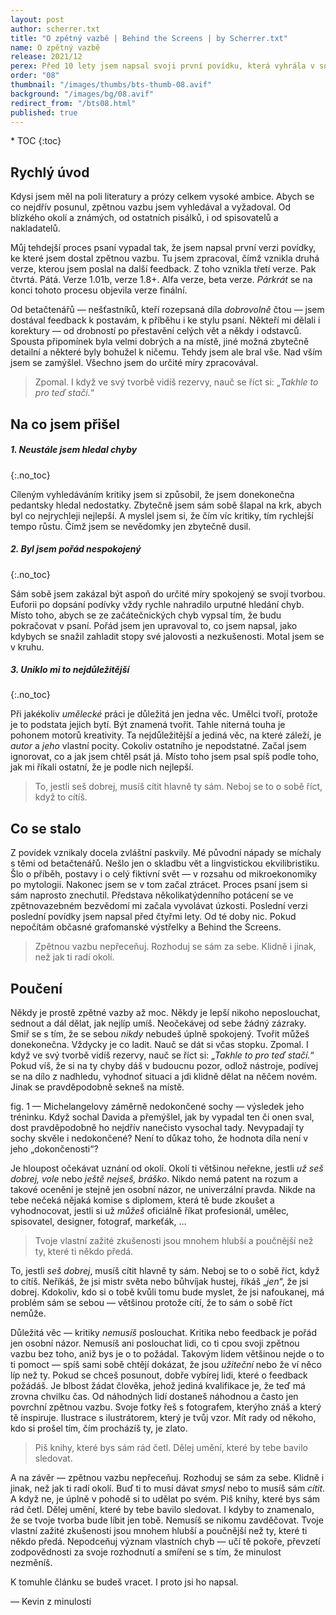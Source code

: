 ```yaml
---
layout: post
author: scherrer.txt
title: "O zpětný vazbě | Behind the Screens | by Scherrer.txt"
name: O zpětný vazbě
release: 2021/12
perex: Před 10 lety jsem napsal svoji první povídku, která vyhrála v soutěži a vyšla ve sborníku. Proč jsem si dal od psaní 5 let pauzu a jak s tím souvisí zpětná vazba?
order: "08"
thumbnail: "/images/thumbs/bts-thumb-08.avif"
background: "/images/bg/08.avif"
redirect_from: "/bts08.html"
published: true
---
```


<div id="toc"></div>
* TOC
{:toc}

## Rychlý úvod
Kdysi jsem měl na poli literatury a prózy celkem vysoké ambice. Abych se co nejdřív posunul, zpětnou vazbu jsem vyhledával a vyžadoval. Od blízkého okolí a známých, od ostatních pisálků, i od spisovatelů a nakladatelů.

Můj tehdejší proces psaní vypadal tak, že jsem napsal první verzi povídky, ke které jsem dostal zpětnou vazbu. Tu jsem zpracoval, čímž vznikla druhá verze, kterou jsem poslal na další feedback. Z toho vznikla třetí verze. Pak čtvrtá. Pátá. Verze 1.01b, verze 1.8+. Alfa verze, beta verze. _Párkrát_ se na konci tohoto procesu objevila verze finální.

Od betačtenářů — nešťastníků, kteří rozepsaná díla _dobrovolně_ čtou — jsem dostával feedback k postavám, k příběhu i ke stylu psaní. Někteří mi dělali i korektury — od drobností po přestavění celých vět a někdy i odstavců. Spousta připomínek byla velmi dobrých a na místě, jiné možná zbytečně detailní a některé byly bohužel k ničemu. Tehdy jsem ale bral vše. Nad vším jsem se zamýšlel. Všechno jsem do určité míry zpracovával.

> Zpomal. I když ve svý tvorbě vidíš rezervy, nauč se říct si: „_Takhle to pro teď stačí._“

## Na co jsem přišel
##### 1. Neustále jsem hledal chyby
{:.no_toc}

Cíleným vyhledáváním kritiky jsem si způsobil, že jsem donekonečna pedantsky hledal nedostatky. Zbytečně jsem sám sobě šlapal na krk, abych byl co nejrychleji nejlepší. A myslel jsem si, že čím víc kritiky, tím rychlejší tempo růstu. Čímž jsem se nevědomky jen zbytečně dusil.

##### 2. Byl jsem pořád nespokojený
{:.no_toc}

Sám sobě jsem zakázal být aspoň do určité míry spokojený se svojí tvorbou. Euforii po dopsání podívky vždy rychle nahradilo urputné hledání chyb. Místo toho, abych se ze začátečnických chyb vypsal tím, že budu pokračovat v psaní. Pořád jsem jen upravoval to, co jsem napsal, jako kdybych se snažil zahladit stopy své jalovosti a nezkušenosti. Motal jsem se v kruhu.

##### 3. Uniklo mi to nejdůležitější
{:.no_toc}

Při jakékoliv _umělecké_ práci je důležitá jen jedna věc. Umělci tvoří, protože je to podstata jejich bytí. Být znamená tvořit. Tahle niterná touha je pohonem motorů kreativity. Ta nejdůležitější a jediná věc, na které záleží, je _autor_ a _jeho_ vlastní pocity. Cokoliv ostatního je nepodstatné. Začal jsem ignorovat, co a jak jsem chtěl psát já. Místo toho jsem psal spíš podle toho, jak mi říkali ostatní, že je podle nich nejlepší.

> To, jestli seš dobrej, musíš cítit hlavně ty sám. Neboj se to o sobě říct, když to cítíš.

## Co se stalo
Z povídek vznikaly docela zvláštní paskvily. Mé původní nápady se míchaly s těmi od betačtenářů. Nešlo jen o skladbu vět a lingvistickou ekvilibristiku. Šlo o příběh, postavy i o celý fiktivní svět — v rozsahu od mikroekonomiky po mytologii. Nakonec jsem se v tom začal ztrácet. Proces psaní jsem si sám naprosto znechutil. Představa několikatýdenního potácení se ve zpětnovazebném bezvědomí mi začala vyvolávat úzkosti. Poslední verzi poslední povídky jsem napsal před čtyřmi lety. Od té doby nic. Pokud nepočítám občasné grafomanské výstřelky a Behind the Screens.

> Zpětnou vazbu nepřeceňuj. Rozhoduj se sám za sebe. Klidně i jinak, než jak ti radí okolí.

## Poučení
Někdy je prostě zpětné vazby až moc. Někdy je lepší nikoho neposlouchat, sednout a dál dělat, jak nejlíp umíš. Neočekávej od sebe žádný zázraky. Smiř se s tím, že se sebou _nikdy_ nebudeš úplně spokojený. Tvořit můžeš donekonečna. Vždycky je co ladit. Nauč se dát si včas stopku. Zpomal. I když ve svý tvorbě vidíš rezervy, nauč se říct si: „_Takhle to pro teď stačí._“ Pokud víš, že si na ty chyby dáš v budoucnu pozor, odlož nástroje, podívej se na dílo z nadhledu, vyhodnoť situaci a jdi klidně dělat na něčem novém. Jinak se pravděpodobně sekneš na místě.

<div class="gallery-container">
  <div class="gallery-single" style="background-image: url('{{ site.url }}/images/bts-08-01.png');" data-full="{{ site.url }}/images/bts-08-01.png" alt="Obrovský kusy kamene, ze kterých jakoby vystupují části lidských postav, jako když se člověk noří z vany, tak se tyhle postavy noří z kamene"></div>
  <div class="gallery-description">fig. 1 — Michelangelovy záměrně nedokončené sochy — výsledek jeho tréninku. Když sochal Davida a přemýšlel, jak by vypadal ten či onen sval, dost pravděpodobně ho nejdřív nanečisto vysochal tady. Nevypadají ty sochy skvěle i nedokončené? Není to důkaz toho, že hodnota díla není v jeho „dokončenosti“?</div>
</div>

Je hloupost očekávat uznání od okolí. Okolí ti většinou neřekne, jestli _už seš dobrej, vole_ nebo _ještě nejseš, bráško_. Nikdo nemá patent na rozum a takové ocenění je stejně jen osobní názor, ne univerzální pravda. Nikde na tebe nečeká nějaká komise s diplomem, která tě bude zkoušet a vyhodnocovat, jestli si už _můžeš_ oficiálně říkat profesionál, umělec, spisovatel, designer, fotograf, markeťák, …

> Tvoje vlastní zažité zkušenosti jsou mnohem hlubší a poučnější než ty, které ti někdo předá.

To, jestli _seš dobrej_, musíš cítit hlavně ty sám. Neboj se to o sobě říct, když to cítíš. Neříkáš, že jsi mistr světa nebo bůhvíjak hustej, říkáš „_jen_“, že jsi dobrej. Kdokoliv, kdo si o tobě kvůli tomu bude myslet, že jsi nafoukanej, má problém sám se sebou — většinou protože cítí, že to sám o sobě říct nemůže.

Důležitá věc — kritiky _nemusíš_ poslouchat. Kritika nebo feedback je pořád jen osobní názor. Nemusíš ani poslouchat lidi, co ti cpou svoji zpětnou vazbu bez toho, aniž bys je o to požádal. Takovým lidem většinou nejde o to ti pomoct — spíš sami sobě chtějí dokázat, že jsou _užiteční_ nebo že ví něco líp než ty. Pokud se chceš posunout, dobře vybírej lidi, které o feedback požádáš. Je blbost žádat člověka, jehož jediná kvalifikace je, že teď má zrovna chvilku čas. Od náhodných lidí dostaneš náhodnou a často jen povrchní zpětnou vazbu. Svoje fotky řeš s fotografem, kterýho znáš a který tě inspiruje. Ilustrace s ilustrátorem, který je tvůj vzor. Mít rady od někoho, kdo si prošel tím, čím procházíš ty, je zlato.

> Piš knihy, které bys sám rád četl. Dělej umění, které by tebe bavilo sledovat.

A na závěr — zpětnou vazbu nepřeceňuj. Rozhoduj se sám za sebe. Klidně i jinak, než jak ti radí okolí. Buď ti to musí dávat _smysl_ nebo to musíš sám _cítit_. A když ne, je úplně v pohodě si to udělat po svém. Piš knihy, které bys sám rád četl. Dělej umění, které by tebe bavilo sledovat. I kdyby to znamenalo, že se tvoje tvorba bude líbit jen tobě. Nemusíš se nikomu zavděčovat. Tvoje vlastní zažité zkušenosti jsou mnohem hlubší a poučnější než ty, které ti někdo předá. Nepodceňuj význam vlastních chyb — učí tě pokoře, převzetí zodpovědnosti za svoje rozhodnutí a smíření se s tím, že minulost nezměníš.

K tomuhle článku se budeš vracet. I proto jsi ho napsal.

— Kevin z minulosti
